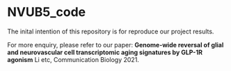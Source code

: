 # NVUB5_code
The inital intention of this repository is for reproduce our project results.

For more enquiry, please refer to our paper: **Genome-wide reversal of glial and neurovascular cell transcriptomic aging signatures by GLP-1R agonism** Li etc, Communication Biology 2021. 
